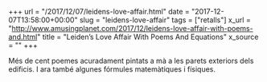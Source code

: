 +++
url = "/2017/12/07/leidens-love-affair.html"
date = "2017-12-07T13:58:00+00:00"
slug = "leidens-love-affair"
tags = ["retalls"]
x_url = "http://www.amusingplanet.com/2017/12/leidens-love-affair-with-poems-and.html"
title = "Leiden’s Love Affair With Poems And Equations"
x_source = ""
+++


Més de cent poemes acuradament pintats a mà a les parets exteriors dels edificis. I ara també algunes fórmules matemàtiques i físiques.

